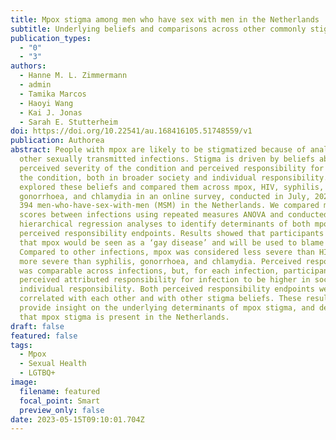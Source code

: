 ```yaml
---
title: Mpox stigma among men who have sex with men in the Netherlands
subtitle: Underlying beliefs and comparisons across other commonly stigmatized infections
publication_types:
  - "0"
  - "3"
authors:
  - Hanne M. L. Zimmermann
  - admin
  - Tamika Marcos
  - Haoyi Wang
  - Kai J. Jonas
  - Sarah E. Stutterheim
doi: https://doi.org/10.22541/au.168416105.51748559/v1
publication: Authorea
abstract: People with mpox are likely to be stigmatized because of analogies to
  other sexually transmitted infections. Stigma is driven by beliefs about the
  perceived severity of the condition and perceived responsibility for acquiring
  the condition, both in broader society and individual responsibility. We
  explored these beliefs and compared them across mpox, HIV, syphilis,
  gonorrhoea, and chlamydia in an online survey, conducted in July, 2022, with
  394 men-who-have-sex-with-men (MSM) in the Netherlands. We compared mean
  scores between infections using repeated measures ANOVA and conducted
  hierarchical regression analyses to identify determinants of both mpox
  perceived responsibility endpoints. Results showed that participants expected
  that mpox would be seen as a ‘gay disease’ and will be used to blame gay men.
  Compared to other infections, mpox was considered less severe than HIV, but
  more severe than syphilis, gonorrhoea, and chlamydia. Perceived responsibility
  was comparable across infections, but, for each infection, participants
  perceived attributed responsibility for infection to be higher in society than
  individual responsibility. Both perceived responsibility endpoints were highly
  correlated with each other and with other stigma beliefs. These results
  provide insight on the underlying determinants of mpox stigma, and demonstrate
  that mpox stigma is present in the Netherlands.
draft: false
featured: false
tags:
  - Mpox
  - Sexual Health
  - LGTBQ+
image:
  filename: featured
  focal_point: Smart
  preview_only: false
date: 2023-05-15T09:10:01.704Z
---
```

